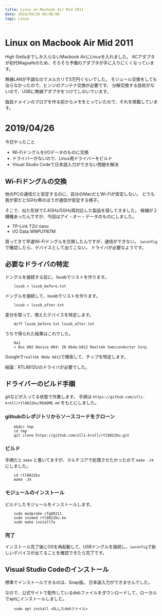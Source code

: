 ```yaml
---
title: Linux on Macbook Air Mid 2011
date: 2019/04/26 00:00:00
tags: Linux
---
```

# Linux on Macbook Air Mid 2011
High Siellaまでしか入らないMacbook AirにLinuxを入れました。
ACアダプタが初代Magsafeのため、そろそろ予備のアダプタが手に入りにくくなっています。

無線LANが不調なのでメルカリで3万円ぐらいでした。
モジュール交換をしても治らなかったので、ヒンジのアンテナ交換が必要です。
分解交換する技術がないので、USBに無線アダプタをつけてしのいでいます。

独自ドメインのブログを作る前からメモをとっていたので、それを掲載しています。

# 2019/04/26
今日やったこと
- Wi-FiドングルをI/Oデータのものに交換
- ドライバーがないので、Linux用ドライバーをビルド
- Visual Studio Codeで日本語入力ができない問題を解決

## Wi-Fiドングルの交換
他のPCの通信だと安定するのに、自分のMacだとWi-Fiが安定しない。
どうも我が家だと5GHz帯のほうが通信が安定する様子。

そこで、似た形状で2.4GHz/5GHz両対応した製品を探してきました。
候補が２機種あったんですが、今回はアイ・オー・データのものにしました。
- TP-Link T2U nano
- I/O Data WNPU1167M

買ってきて早速Wi-Fiドングルを交換したんですが、通信ができない。
`iwconfig`で確認したら、デバイスとして出てこない。
ドライバが必要なようです。

## 必要なドライバの特定
ドングルを接続する前に、lsusbでリストを作ります。
```
    lsusb > lsusb_before.txt
```
ドングルを接続して、lsusbでリストを作ります。
```
    lsusb > lsusb_after.txt
```
差分を取って、増えたデバイスを特定します。
```
    diff lsusb_before.txt lsusb_after.txt
```
うちで得られた結果はこれでした。
```
    0a1
    > Bus 002 Device 004: ID 0bda:b812 Realtek Semiconductor Corp. 
```
Googleで`realtek 0bda b812`で検索して、チップを特定します。

結論：RTL8812Uのドライバが必要でした。

## ドライバーのビルド手順
gitなどが入ってる状態で作業します。
手順は `https://github.com/ulli-kroll/rtl8822bu/README.md` をもとにしました。
### githubのレポジトリからソースコードをクローン
```
    mkdir tmp
    cd tmp
    git clone https://github.com/ulli-kroll/rtl8822bu.git
```
### ビルド
手順だと `make` と書いてますが、マルチコアで処理させたかったので 
`make -J4` にしました。
```
    cd rtl8822bu
    make -J4
```
### モジュールのインストール
ビルドしたモジュールをインストールします。
```
    sudo modprobe cfg80211
    sudo insmod rtl8822bu.ko
    sudo make installfw
```
### 完了
インストール完了後にOSを再起動して、USBドングルを接続し、`iwconfig`で新しいデバイスが出てることを確認できたら完了です。

## Visual Studio Codeのインストール
標準でインストールできるのは、Snap版。
日本語入力ができませんでした。

なので、公式サイトで配布しているdebファイルをダウンロードして、ローカルでaptにインストールしました。
```
    sudo apt install <DLしたdebファイル>
```
